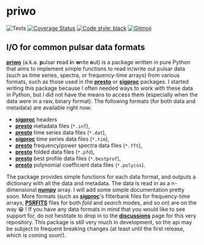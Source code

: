 # priwo

![Tests][tests]
[![Coverage Status][coveralls-badge]][coveralls]
[![Code style: black][black-badge]][black]
[![Gitmoji][gitmoji-badge]][gitmoji]

## I/O for common pulsar data formats

[**priwo**][priwo] (a.k.a. **p**ulsar **r**ead **i**n **w**rite **o**ut) is a package written in pure Python that aims to implement simple functions to read in/write out pulsar data (such as time series, spectra, or frequency-time arrays) from various formats, such as those used in the [**presto**][presto] or [**sigproc**][sigproc] packages. I started writing this package because I often needed ways to work with these data in Python, but I did not have the means to access them (especially when the data were in a raw, binary format). The following formats (for both data and metadata) are available right now:

* [**sigproc**][sigproc] headers
* [**presto**][presto] metadata files (`*.inf`),
* [**presto**][presto] time series data files (`*.dat`),
* [**sigproc**][sigproc] time series data files (`*.tim`),
* [**presto**][presto] frequency/power spectra data files (`*.fft`),
* [**presto**][presto] folded data files (`*.pfd`),
* [**presto**][presto] best profile data files (`*.bestprof`),
* [**presto**][presto] polynomial coefficient data files (`*.polycos`).

The package provides simple functions for each data format, and outputs a dictionary with all the data and metadata. The data is read in as a n-dimensional [**numpy**][numpy] array. I will add some simple documentation pretty soon. More formats (such as [**sigproc**][sigproc]'s filterbank files for frequency-time arrays, [**PSRFITS**][psrfits] files for both *fold* and *search* modes, and so on) are on the way :grin: ! If you have any data formats in mind that you would like to see support for, do not hestitate to drop in to the [**discussions**][discussions] page for this very repository. This package is still very much in development, so the api may be subject to frequent breaking changes (at least until the first release, which is coming soon!).

[discussions]: https://github.com/astrogewgaw/priwo/discussions

[tests]: https://github.com/astrogewgaw/priwo/actions/workflows/tests.yaml/badge.svg
[black]: https://github.com/psf/black
[black-badge]: https://img.shields.io/badge/code%20style-black-000000.svg
[gitmoji]: https://gitmoji.dev
[gitmoji-badge]: https://img.shields.io/badge/gitmoji-%20😜%20😍-FFDD67.svg?style=flat-square
[coveralls]: https://coveralls.io/github/astrogewgaw/priwo?branch=main
[coveralls-badge]: https://coveralls.io/repos/github/astrogewgaw/priwo/badge.svg?branch=main

[numpy]: https://numpy.org/
[priwo]: https://github.com/astrogewgaw/priwo
[presto]: https://github.com/scottransom/presto
[sigproc]: http://sigproc.sourceforge.net/
[psrfits]: https://www.atnf.csiro.au/research/pulsar/psrfits_definition/Psrfits.html
